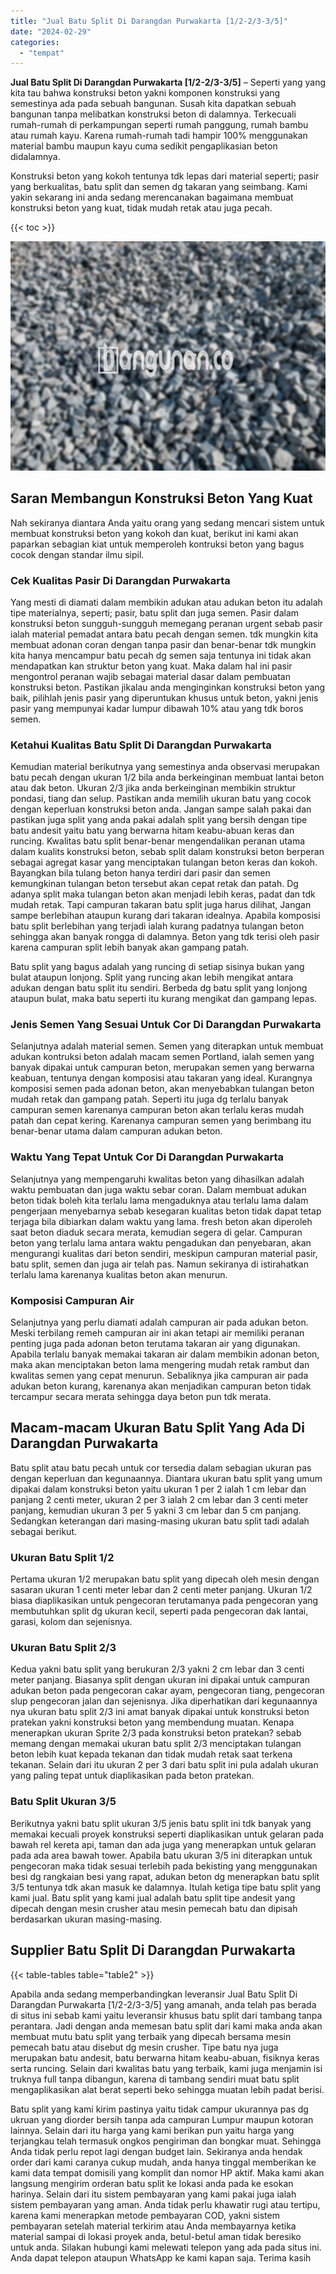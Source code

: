 ```yaml
---
title: "Jual Batu Split Di Darangdan Purwakarta [1/2-2/3-3/5]"
date: "2024-02-29"
categories: 
  - "tempat"
---
```


**Jual Batu Split Di Darangdan Purwakarta \[1/2-2/3-3/5\]** – Seperti yang yang kita tau bahwa konstruksi beton yakni komponen konstruksi yang semestinya ada pada sebuah bangunan. Susah kita dapatkan sebuah bangunan tanpa melibatkan konstruksi beton di dalamnya. Terkecuali rumah-rumah di perkampungan seperti rumah panggung, rumah bambu atau rumah kayu. Karena rumah-rumah tadi hampir 100% menggunakan material bambu maupun kayu cuma sedikit pengaplikasian beton didalamnya.

Konstruksi beton yang kokoh tentunya tdk lepas dari material seperti; pasir yang berkualitas, batu split dan semen dg takaran yang seimbang. Kami yakin sekarang ini anda sedang merencanakan bagaimana membuat konstruksi beton yang kuat, tidak mudah retak atau juga pecah.

{{< toc >}}

![Jual Batu Split Di Darangdan Purwakarta [1/2-2/3-3/5]](/images/jual-batu-split-07.png)

## Saran Membangun Konstruksi Beton Yang Kuat

Nah sekiranya diantara Anda yaitu orang yang sedang mencari sistem untuk membuat konstruksi beton yang kokoh dan kuat, berikut ini kami akan paparkan sebagian kiat untuk memperoleh kontruksi beton yang bagus cocok dengan standar ilmu sipil.

### Cek Kualitas Pasir Di Darangdan Purwakarta

Yang mesti di diamati dalam membikin adukan atau adukan beton itu adalah tipe materialnya, seperti; pasir, batu split dan juga semen. Pasir dalam konstruksi beton sungguh-sungguh memegang peranan urgent sebab pasir ialah material pemadat antara batu pecah dengan semen. tdk mungkin kita membuat adonan coran dengan tanpa pasir dan benar-benar tdk mungkin kita hanya mencampur batu pecah dg semen saja tentunya ini tidak akan mendapatkan kan struktur beton yang kuat. Maka dalam hal ini pasir mengontrol peranan wajib sebagai material dasar dalam pembuatan konstruksi beton. Pastikan jikalau anda menginginkan konstruksi beton yang baik, pilihlah jenis pasir yang diperuntukan khusus untuk beton, yakni jenis pasir yang mempunyai kadar lumpur dibawah 10% atau yang tdk boros semen.

### Ketahui Kualitas Batu Split Di Darangdan Purwakarta

Kemudian material berikutnya yang semestinya anda observasi merupakan batu pecah dengan ukuran 1/2 bila anda berkeinginan membuat lantai beton atau dak beton. Ukuran 2/3 jika anda berkeinginan membikin struktur pondasi, tiang dan selup. Pastikan anda memilih ukuran batu yang cocok dengan keperluan konstruksi beton anda. Jangan sampe salah pakai dan pastikan juga split yang anda pakai adalah split yang bersih dengan tipe batu andesit yaitu batu yang berwarna hitam keabu-abuan keras dan runcing. Kwalitas batu split benar-benar mengendalikan peranan utama dalam kualits konstruksi beton, sebab split dalam konstruksi beton berperan sebagai agregat kasar yang menciptakan tulangan beton keras dan kokoh. Bayangkan bila tulang beton hanya terdiri dari pasir dan semen kemungkinan tulangan beton tersebut akan cepat retak dan patah. Dg adanya split maka tulangan beton akan menjadi lebih keras, padat dan tdk mudah retak. Tapi campuran takaran batu split juga harus dilihat, Jangan sampe berlebihan ataupun kurang dari takaran idealnya. Apabila komposisi batu split berlebihan yang terjadi ialah kurang padatnya tulangan beton sehingga akan banyak rongga di dalamnya. Beton yang tdk terisi oleh pasir karena campuran split lebih banyak akan gampang patah.

Batu split yang bagus adalah yang runcing di setiap sisinya bukan yang bulat ataupun lonjong. Split yang runcing akan lebih mengikat antara adukan dengan batu split itu sendiri. Berbeda dg batu split yang lonjong ataupun bulat, maka batu seperti itu kurang mengikat dan gampang lepas.

### Jenis Semen Yang Sesuai Untuk Cor Di Darangdan Purwakarta

Selanjutnya adalah material semen. Semen yang diterapkan untuk membuat adukan kontruksi beton adalah macam semen Portland, ialah semen yang banyak dipakai untuk campuran beton, merupakan semen yang berwarna keabuan, tentunya dengan komposisi atau takaran yang ideal. Kurangnya komposisi semen pada adonan beton, akan menyebabkan tulangan beton mudah retak dan gampang patah. Seperti itu juga dg terlalu banyak campuran semen karenanya campuran beton akan terlalu keras mudah patah dan cepat kering. Karenanya campuran semen yang berimbang itu benar-benar utama dalam campuran adukan beton.

### Waktu Yang Tepat Untuk Cor Di Darangdan Purwakarta

Selanjutnya yang mempengaruhi kwalitas beton yang dihasilkan adalah waktu pembuatan dan juga waktu sebar coran. Dalam membuat adukan beton tidak boleh kita terlalu lama mengaduknya atau terlalu lama dalam pengerjaan menyebarnya sebab kesegaran kualitas beton tidak dapat tetap terjaga bila dibiarkan dalam waktu yang lama. fresh beton akan diperoleh saat beton diaduk secara merata, kemudian segera di gelar. Campuran beton yang terlalu lama antara waktu pengadukan dan penyebaran, akan mengurangi kualitas dari beton sendiri, meskipun campuran material pasir, batu split, semen dan juga air telah pas. Namun sekiranya di istirahatkan terlalu lama karenanya kualitas beton akan menurun.

### Komposisi Campuran Air

Selanjutnya yang perlu diamati adalah campuran air pada adukan beton. Meski terbilang remeh campuran air ini akan tetapi air memiliki peranan penting juga pada adonan beton terutama takaran air yang digunakan. Apabila terlalu banyak memakai takaran air dalam membikin adonan beton, maka akan menciptakan beton lama mengering mudah retak rambut dan kwalitas semen yang cepat menurun. Sebaliknya jika campuran air pada adukan beton kurang, karenanya akan menjadikan campuran beton tidak tercampur secara merata sehingga daya beton pun tdk merata.

## Macam-macam Ukuran Batu Split Yang Ada Di Darangdan Purwakarta

Batu split atau batu pecah untuk cor tersedia dalam sebagian ukuran pas dengan keperluan dan kegunaannya. Diantara ukuran batu split yang umum dipakai dalam konstruksi beton yaitu ukuran 1 per 2 ialah 1 cm lebar dan panjang 2 centi meter, ukuran 2 per 3 ialah 2 cm lebar dan 3 centi meter panjang, kemudian ukuran 3 per 5 yakni 3 cm lebar dan 5 cm panjang. Sedangkan keterangan dari masing-masing ukuran batu split tadi adalah sebagai berikut.

### Ukuran Batu Split 1/2

Pertama ukuran 1/2 merupakan batu split yang dipecah oleh mesin dengan sasaran ukuran 1 centi meter lebar dan 2 centi meter panjang. Ukuran 1/2 biasa diaplikasikan untuk pengecoran terutamanya pada pengecoran yang membutuhkan split dg ukuran kecil, seperti pada pengecoran dak lantai, garasi, kolom dan sejenisnya.

### Ukuran Batu Split 2/3

Kedua yakni batu split yang berukuran 2/3 yakni 2 cm lebar dan 3 centi meter panjang. Biasanya split dengan ukuran ini dipakai untuk campuran adukan beton pada pengecoran cakar ayam, pengecoran tiang, pengecoran slup pengecoran jalan dan sejenisnya. Jika diperhatikan dari kegunaannya nya ukuran batu split 2/3 ini amat banyak dipakai untuk konstruksi beton pratekan yakni konstruksi beton yang membendung muatan. Kenapa menerapkan ukuran Sprite 2/3 pada konstruksi beton pratekan? sebab memang dengan memakai ukuran batu split 2/3 menciptakan tulangan beton lebih kuat kepada tekanan dan tidak mudah retak saat terkena tekanan. Selain dari itu ukuran 2 per 3 dari batu split ini pula adalah ukuran yang paling tepat untuk diaplikasikan pada beton pratekan.

### Batu Split Ukuran 3/5

Berikutnya yakni batu split ukuran 3/5 jenis batu split ini tdk banyak yang memakai kecuali proyek konstruksi seperti diaplikasikan untuk gelaran pada bawah rel kereta api, taman dan ada juga yang menerapkan untuk gelaran pada ada area bawah tower. Apabila batu ukuran 3/5 ini diterapkan untuk pengecoran maka tidak sesuai terlebih pada bekisting yang menggunakan besi dg rangkaian besi yang rapat, adukan beton dg menerapkan batu split 3/5 tentunya tdk akan masuk ke dalamnya. Itulah ketiga tipe batu split yang kami jual. Batu split yang kami jual adalah batu split tipe andesit yang dipecah dengan mesin crusher atau mesin pemecah batu dan dipisah berdasarkan ukuran masing-masing.

## Supplier Batu Split Di Darangdan Purwakarta

{{< table-tables table="table2" >}}

Apabila anda sedang memperbandingkan leveransir Jual Batu Split Di Darangdan Purwakarta \[1/2-2/3-3/5\] yang amanah, anda telah pas berada di situs ini sebab kami yaitu leveransir khusus batu split dari tambang tanpa perantara. Jadi dengan anda memesan batu split dari kami maka anda akan membuat mutu batu split yang terbaik yang dipecah bersama mesin pemecah batu atau disebut dg mesin crusher. Tipe batu nya juga merupakan batu andesit, batu berwarna hitam keabu-abuan, fisiknya keras serta runcing. Selain dari kwalitas batu yang terbaik, kami juga menjamin isi truknya full tanpa dibangun, karena di tambang sendiri muat batu split mengaplikasikan alat berat seperti beko sehingga muatan lebih padat berisi.

Batu split yang kami kirim pastinya yaitu tidak campur ukurannya pas dg ukruan yang diorder bersih tanpa ada campuran Lumpur maupun kotoran lainnya. Selain dari itu harga yang kami berikan pun yaitu harga yang terjangkau telah termasuk ongkos pengiriman dan bongkar muat. Sehingga Anda tidak perlu repot lagi dengan budget lain. Sekiranya anda hendak order dari kami caranya cukup mudah, anda hanya tinggal memberikan ke kami data tempat domisili yang komplit dan nomor HP aktif. Maka kami akan langsung mengirim orderan batu split ke lokasi anda pada ke esokan harinya. Selain dari itu sistem pembayaran yang kami pakai juga ialah sistem pembayaran yang aman. Anda tidak perlu khawatir rugi atau tertipu, karena kami menerapkan metode pembayaran COD, yakni sistem pembayaran setelah material terkirim atau Anda membayarnya ketika material sampai di lokasi proyek anda, betul-betul aman tidak beresiko untuk anda. Silakan hubungi kami melewati telepon yang ada pada situs ini. Anda dapat telepon ataupun WhatsApp ke kami kapan saja. Terima kasih
